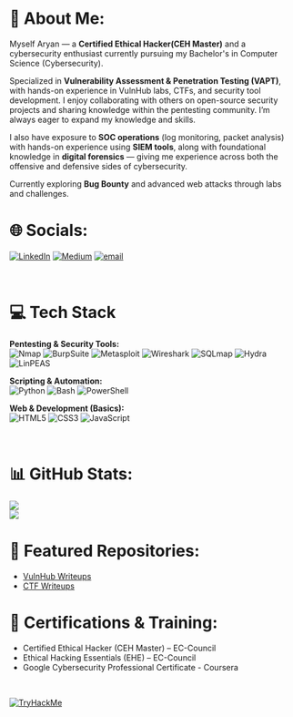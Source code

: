 # 💫 About Me:
Myself Aryan — a **Certified Ethical Hacker(CEH Master)** and a cybersecurity enthusiast currently pursuing my Bachelor's in Computer Science (Cybersecurity). 

Specialized in **Vulnerability Assessment & Penetration Testing (VAPT)**, with hands-on experience in VulnHub labs, CTFs, and security tool development. I enjoy collaborating with others on open-source security projects and sharing knowledge within the pentesting community. I’m always eager to expand my knowledge and skills. 

I also have exposure to **SOC operations** (log monitoring, packet analysis) with hands-on experience using **SIEM tools**, along with foundational knowledge in **digital forensics** — giving me experience across both the offensive and defensive sides of cybersecurity.  

Currently exploring **Bug Bounty** and advanced web attacks through labs and challenges.  

# 🌐 Socials:
[![LinkedIn](https://img.shields.io/badge/LinkedIn-%230077B5.svg?logo=linkedin&logoColor=white)](https://www.linkedin.com/in/aryan-tiwari-94a197217) [![Medium](https://img.shields.io/badge/Medium-12100E?logo=medium&logoColor=white)](https://medium.com/@a6addon) [![email](https://img.shields.io/badge/Email-D14836?logo=gmail&logoColor=white)](mailto:aryantiwari0904@gmail.com) 

<br>

# 💻 Tech Stack

**Pentesting & Security Tools:**  
![Nmap](https://img.shields.io/badge/Nmap-2E8B57?style=for-the-badge&logo=linux&logoColor=white) ![BurpSuite](https://img.shields.io/badge/BurpSuite-FF6F00?style=for-the-badge&logo=burp-suite&logoColor=white) ![Metasploit](https://img.shields.io/badge/Metasploit-1E90FF?style=for-the-badge&logo=metasploit&logoColor=white) ![Wireshark](https://img.shields.io/badge/Wireshark-1679A7?style=for-the-badge&logo=wireshark&logoColor=white) ![SQLmap](https://img.shields.io/badge/SQLmap-FFD700?style=for-the-badge&logo=database&logoColor=black) ![Hydra](https://img.shields.io/badge/Hydra-000000?style=for-the-badge&logo=linux&logoColor=white) ![LinPEAS](https://img.shields.io/badge/LinPEAS-800080?style=for-the-badge&logo=linux&logoColor=white)  

**Scripting & Automation:**  
![Python](https://img.shields.io/badge/Python-3670A0?style=for-the-badge&logo=python&logoColor=ffdd54) ![Bash](https://img.shields.io/badge/Bash-121011?style=for-the-badge&logo=gnu-bash&logoColor=white) ![PowerShell](https://img.shields.io/badge/PowerShell-5391FE?style=for-the-badge&logo=powershell&logoColor=white)  

**Web & Development (Basics):**  
![HTML5](https://img.shields.io/badge/HTML5-E34F26?style=for-the-badge&logo=html5&logoColor=white) ![CSS3](https://img.shields.io/badge/CSS3-1572B6?style=for-the-badge&logo=css3&logoColor=white) ![JavaScript](https://img.shields.io/badge/JavaScript-F7DF1E?style=for-the-badge&logo=javascript&logoColor=black)

<br>

# 📊 GitHub Stats:
![](https://nirzak-streak-stats.vercel.app/?user=Aryan-094&theme=chartreuse-dark&hide_border=true) <br>
![](https://github-readme-stats.vercel.app/api/top-langs/?username=Aryan-094&theme=chartreuse-dark&hide_border=true&include_all_commits=true&count_private=false&layout=compact)

# 🔐 Featured Repositories:
- [VulnHub Writeups](https://github.com/Aryan-094/vulnhub-writeups)  
- [CTF Writeups](https://github.com/Aryan-094/ctf-writeups)  


# 📜 Certifications & Training:
- Certified Ethical Hacker (CEH Master) – EC-Council  
- Ethical Hacking Essentials (EHE) – EC-Council  
- Google Cybersecurity Professional Certificate - Coursera

<br>

[![TryHackMe](https://tryhackme-badges.s3.amazonaws.com/A6addon.png)](https://tryhackme.com/p/A6addon)
